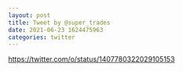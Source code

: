 ```yaml
--- 
layout: post 
title: Tweet by @super_trades 
date: 2021-06-23 1624475963 
categories: twitter 
--- 
```

https://twitter.com/o/status/1407780322029105153